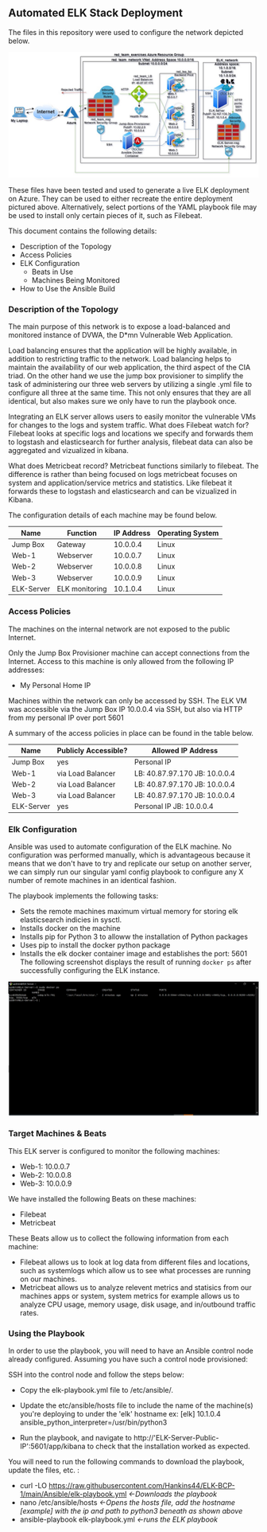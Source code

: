 ## Automated ELK Stack Deployment

The files in this repository were used to configure the network depicted below.

![](Images/Diagrams/ELK_dvwa.jpg)

These files have been tested and used to generate a live ELK deployment on Azure. They can be used to either recreate the entire deployment pictured above. Alternatively, select portions of the YAML playbook file may be used to install only certain pieces of it, such as Filebeat.

This document contains the following details:
- Description of the Topology
- Access Policies
- ELK Configuration
  - Beats in Use
  - Machines Being Monitored
- How to Use the Ansible Build


### Description of the Topology

The main purpose of this network is to expose a load-balanced and monitored instance of DVWA, the D*mn Vulnerable Web Application.

Load balancing ensures that the application will be highly available, in addition to restricting traffic to the network. Load balancing helps to maintain 
the availability of our web application, the third aspect of the CIA triad. On the other hand we use the jump box provisioner to simplify the task of administering
our three web servers by utilizing a single .yml file to configure all three at the same time. This not only ensures that they are all identical, but also makes sure we only have to run the playbook once.

Integrating an ELK server allows users to easily monitor the vulnerable VMs for changes to the logs and system traffic.
What does Filebeat watch for?
Filebeat looks at specific logs and locations we specify and forwards them to logstash and elasticsearch for further analysis, filebeat data can also be aggregated and 
vizualized in kibana.

What does Metricbeat record?
Metricbeat functions similarly to filebeat. The difference is rather than being focused on logs metricbeat focuses on system and application/service metrics and statistics. Like 
filebeat it forwards these to logstash and elasticsearch and can be vizualized in Kibana.

The configuration details of each machine may be found below.

| Name       | Function       | IP Address | Operating System |
|------------|----------------|------------|------------------|
| Jump Box   | Gateway        | 10.0.0.4   | Linux            |
| Web-1      | Webserver      | 10.0.0.7   | Linux            |
| Web-2      | Webserver      | 10.0.0.8   | Linux            |
| Web-3      | Webserver      | 10.0.0.9   | Linux            |
| ELK-Server | ELK monitoring | 10.1.0.4   | Linux            |

### Access Policies

The machines on the internal network are not exposed to the public Internet. 

Only the Jump Box Provisioner machine can accept connections from the Internet. Access to this machine is only allowed from the following IP addresses:
- My Personal Home IP

Machines within the network can only be accessed by SSH.
The ELK VM was accessible via the Jump Box IP 10.0.0.4 via SSH, but also via HTTP from my personal IP over port 5601

A summary of the access policies in place can be found in the table below.

| Name       | Publicly Accessible? | Allowed IP Address            |
|------------|----------------------|-------------------------------|
| Jump Box   | yes                  | Personal IP                   |
| Web-1      | via Load Balancer    | LB: 40.87.97.170 JB: 10.0.0.4 |
| Web-2      | via Load Balancer    | LB: 40.87.97.170 JB: 10.0.0.4 |
| Web-3      | via Load Balancer    | LB: 40.87.97.170 JB: 10.0.0.4 |
| ELK-Server | yes                  | Personal IP JB: 10.0.0.4      |

### Elk Configuration

Ansible was used to automate configuration of the ELK machine. No configuration was performed manually, which is advantageous because it means that we don't have to try and 
replicate our setup on another server, we can simply run our singular yaml config playbook to configure any X number of remote machines in an identical fashion.

The playbook implements the following tasks:
 * Sets the remote machines maximum virtual memory for storing elk elasticsearch indicies in sysctl.
 * Installs docker on the machine
 * Installs pip for Python 3 to alloww the installation of Python packages
 * Uses pip to install the docker python package
 * Installs the elk docker container image and establishes the port: 5601 
The following screenshot displays the result of running `docker ps` after successfully configuring the ELK instance.

![TODO: Update the path with the name of your screenshot of docker ps output](Images/01.png)

### Target Machines & Beats
This ELK server is configured to monitor the following machines:
  * Web-1: 10.0.0.7
  * Web-2: 10.0.0.8
  * Web-3: 10.0.0.9

We have installed the following Beats on these machines:
  * Filebeat
  * Metricbeat

These Beats allow us to collect the following information from each machine:
  * Filebeat allows us to look at log data from different files and locations, such as systemlogs which allow us to see what processes are running on our machines.
  * Metricbeat allows us to analyze relevent metrics and statisics from our machines apps or system, system metrics for example allows us to analyze CPU usage, memory usage, 
    disk usage, and in/outbound traffic rates.

### Using the Playbook
In order to use the playbook, you will need to have an Ansible control node already configured. Assuming you have such a control node provisioned: 

SSH into the control node and follow the steps below:
- Copy the elk-playbook.yml file to /etc/ansible/.
- Update the etc/ansible/hosts file to include the name of the machine(s) you're deploying to under the 'elk' hostname ex:
[elk]
10.1.0.4 ansible_python_interpreter=/usr/bin/python3

- Run the playbook, and navigate to http://'ELK-Server-Public-IP':5601/app/kibana to check that the installation worked as expected.

You will need to run the following commands to download the playbook, update the files, etc. :
  * curl -LO https://raw.githubusercontent.com/Hankins44/ELK-BCP-1/main/Ansible/elk-playbook.yml  _<-Downloads the playbook_
  * nano /etc/ansible/hosts _<-Opens the hosts file, add the hostname [example] with the ip and path to python3 beneath as shown above_
  * ansible-playbook elk-playbook.yml  _<-runs the ELK playbook_

